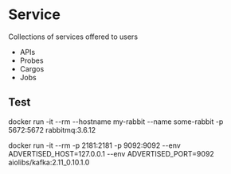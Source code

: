 # Service

Collections of services offered to users

* APIs
* Probes
* Cargos
* Jobs


## Test
docker run -it --rm  --hostname my-rabbit --name some-rabbit -p 5672:5672 rabbitmq:3.6.12

docker run -it --rm -p 2181:2181 -p 9092:9092 --env ADVERTISED_HOST=127.0.0.1 --env ADVERTISED_PORT=9092 aiolibs/kafka:2.11_0.10.1.0
